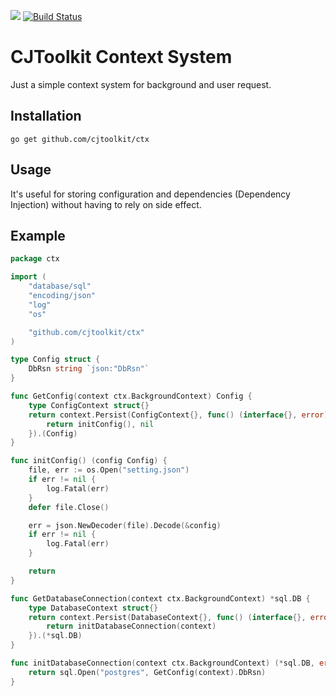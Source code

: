 [![](https://godoc.org/github.com/cjtoolkit/ctx?status.svg)](http://godoc.org/github.com/cjtoolkit/ctx)
[![Build Status](https://travis-ci.org/cjtoolkit/ctx.svg?branch=master)](https://travis-ci.org/cjtoolkit/ctx)

# CJToolkit Context System

Just a simple context system for background and user request.

## Installation

`go get github.com/cjtoolkit/ctx`

## Usage

It's useful for storing configuration and dependencies (Dependency Injection) without having to rely on side effect.

## Example

```go
package ctx

import (
	"database/sql"
	"encoding/json"
	"log"
	"os"

	"github.com/cjtoolkit/ctx"
)

type Config struct {
	DbRsn string `json:"DbRsn"`
}

func GetConfig(context ctx.BackgroundContext) Config {
	type ConfigContext struct{}
	return context.Persist(ConfigContext{}, func() (interface{}, error) {
		return initConfig(), nil
	}).(Config)
}

func initConfig() (config Config) {
	file, err := os.Open("setting.json")
	if err != nil {
		log.Fatal(err)
	}
	defer file.Close()

	err = json.NewDecoder(file).Decode(&config)
	if err != nil {
		log.Fatal(err)
	}

	return
}

func GetDatabaseConnection(context ctx.BackgroundContext) *sql.DB {
	type DatabaseContext struct{}
	return context.Persist(DatabaseContext{}, func() (interface{}, error) {
		return initDatabaseConnection(context)
	}).(*sql.DB)
}

func initDatabaseConnection(context ctx.BackgroundContext) (*sql.DB, error) {
	return sql.Open("postgres", GetConfig(context).DbRsn)
}
```
